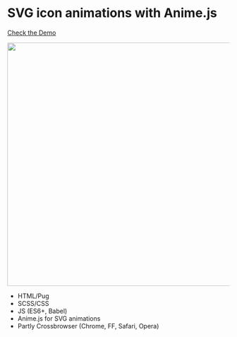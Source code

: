 # SVG icon animations with Anime.js

[Check the Demo](https://codepen.io/nat-davydova/full/jOEgQwp)

<img src="http://eisenpar.com/portfolio2/assets/img/svg-anim/sample.png" width="550" />

* HTML/Pug
* SCSS/CSS
* JS (ES6+, Babel)
* Anime.js for SVG animations
* Partly Crossbrowser (Chrome, FF, Safari, Opera)
